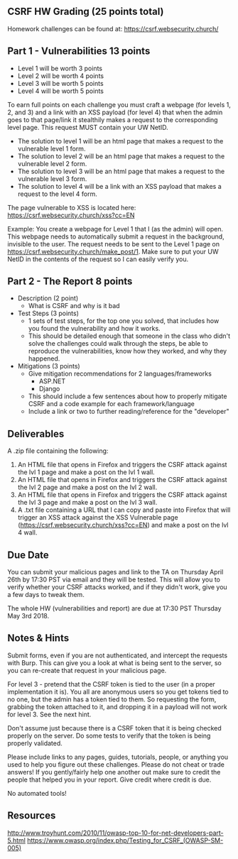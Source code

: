 ## CSRF HW Grading (25 points total)
Homework challenges can be found at: https://csrf.websecurity.church/

## Part 1 - Vulnerabilities 13 points
- Level 1 will be worth 3 points
- Level 2 will be worth 4 points 
- Level 3 will be worth 5 points
- Level 4 will be worth 5 points

To earn full points on each challenge you must craft a webpage (for levels 1, 2, and 3) and a link with an XSS payload (for level 4) that when the admin goes to that page/link it stealthily makes a request to the corresponding level page. This request MUST contain your UW NetID.

- The solution to level 1 will be an html page that makes a request to the vulnerable level 1 form.
- The solution to level 2 will be an html page that makes a request to the vulnerable level 2 form.
- The solution to level 3 will be an html page that makes a request to the vulnerable level 3 form.
- The solution to level 4 will be a link with an XSS payload that makes a request to the level 4 form.

The page vulnerable to XSS is located here: https://csrf.websecurity.church/xss?cc=EN

Example: You create a webpage for Level 1 that I (as the admin) will open. This webpage needs to automatically submit a request in the background, invisible to the user. The request needs to be sent to the Level 1 page on https://csrf.websecurity.church/make_post/1. Make sure to put your UW NetID in the contents of the request so I can easily verify you.

## Part 2 - The Report 8 points
- Description (2 point)
	- What is CSRF and why is it bad
- Test Steps (3 points)
	- 1 sets of test steps, for the top one you solved, that includes how you found the vulnerability and how it works.
	- This should be detailed enough that someone in the class who didn't solve the challenges could walk through the steps, be able to reproduce the vulnerabilities, know how they worked, and why they happened.
- Mitigations (3 points)
	- Give mitigation recommendations for 2 languages/frameworks
		- ASP.NET
		- Django
	- This should include a few sentences about how to properly mitigate CSRF and a code example for each framework/language
	- Include a link or two to further reading/reference for the "developer"

## Deliverables
A .zip file containing the following:

1. An HTML file that opens in Firefox and triggers the CSRF attack against the lvl 1 page and make a post on the lvl 1 wall.
2. An HTML file that opens in Firefox and triggers the CSRF attack against the lvl 2 page and make a post on the lvl 2 wall.
3. An HTML file that opens in Firefox and triggers the CSRF attack against the lvl 3 page and make a post on the lvl 3 wall.
4. A .txt file containing a URL that I can copy and paste into Firefox that will trigger an XSS attack against the XSS Vulnerable page (https://csrf.websecurity.church/xss?cc=EN) and make a post on the lvl 4 wall.

## Due Date
You can submit your malicious pages and link to the TA on Thursday April 26th by 17:30 PST via email and they will be tested. This will allow you to verify whether your CSRF attacks worked, and if they didn't work, give you a few days to tweak them.

The whole HW (vulnerabilities and report) are due at 17:30 PST Thursday May 3rd 2018.

## Notes & Hints
Submit forms, even if you are not authenticated, and intercept the requests with Burp. This can give you a look at what is being sent to the server, so you can re-create that request in your malicious page.

For level 3 - pretend that the CSRF token is tied to the user (in a proper implementation it is). You all are anonymous users so you get tokens tied to no one, but the admin has a token tied to them. So requesting the form, grabbing the token attached to it, and dropping it in a payload will not work for level 3. See the next hint.

Don't assume just because there is a CSRF token that it is being checked properly on the server. Do some tests to verify that the token is being properly validated.

Please include links to any pages, guides, tutorials, people, or anything you used to help you figure out these challenges. Please do not cheat or trade answers! If you gently/fairly help one another out make sure to credit the people that helped you in your report. Give credit where credit is due.

No automated tools!

## Resources
http://www.troyhunt.com/2010/11/owasp-top-10-for-net-developers-part-5.html
https://www.owasp.org/index.php/Testing_for_CSRF_(OWASP-SM-005)
